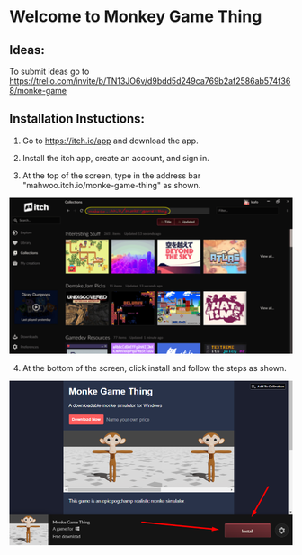 # Welcome to Monkey Game Thing

## Ideas:

To submit ideas go to https://trello.com/invite/b/TN13JO6v/d9bdd5d249ca769b2af2586ab574f368/monke-game

## Installation Instuctions:

1. Go to https://itch.io/app and download the app.

2. Install the itch app, create an account, and sign in.

3. At the top of the screen, type in the address bar "mahwoo.itch.io/monke-game-thing" as shown.

![Image](images/addressbar.png)

4. At the bottom of the screen, click install and follow the steps as shown.

![Image](images/install.png)
